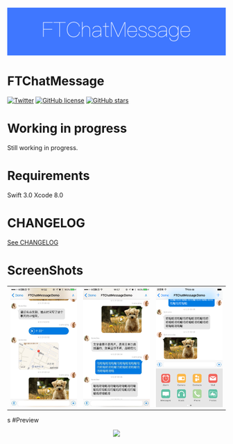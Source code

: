 ![FTChatMessage](https://raw.githubusercontent.com/liufengting/FTResourceRepo/master/Resource/FTChatMessage/FTChatMessage.jpg)

# FTChatMessage

[![Twitter](https://img.shields.io/badge/twitter-@liufengting-blue.svg?style=flat)](http://twitter.com/liufengting) 
[![GitHub license](https://img.shields.io/badge/license-MIT-blue.svg)](https://raw.githubusercontent.com/liufengting/FTChatMessage/master/LICENSE)
[![GitHub stars](https://img.shields.io/github/stars/liufengting/FTChatMessage.svg)](https://github.com/liufengting/FTChatMessage/stargazers)


# Working in progress

Still working in progress.

# Requirements

Swift 3.0 Xcode 8.0

# CHANGELOG

[See CHANGELOG](https://github.com/liufengting/FTChatMessage/blob/master/CHANGELOG.md)

# ScreenShots

<table>
  <tr>
    <th><img src="/ResourceImages/1.jpg" width="250"/></th>
    <th><img src="/ResourceImages/2.jpg" width="250"/></th>
    <th><img src="/ResourceImages/3.jpg" width="250"/></th>
  </tr>
</table>

s
#Preview

<center><img src="/ResourceImages/ChatMessageDemo.gif" width="300"/></center>






